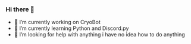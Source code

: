 ### Hi there 👋

- 🤖 I’m currently working on CryoBot
- 📖 I’m currently learning Python and Discord.py
- 💖 I’m looking for help with anything i have no idea how to do anything
